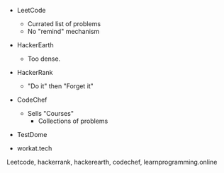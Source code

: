 - LeetCode
  - Currated list of problems
  - No "remind" mechanism
- HackerEarth
  - Too dense.
- HackerRank
  - "Do it" then "Forget it"
- CodeChef

  - Sells "Courses"
    - Collections of problems

- TestDome
- workat.tech

Leetcode, hackerrank, hackerearth, codechef, learnprogramming.online
